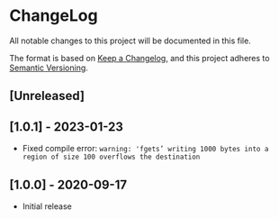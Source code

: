 # ChangeLog

All notable changes to this project will be documented in this file.

The format is based on [Keep a Changelog](https://keepachangelog.com/en/1.0.0/),
and this project adheres to [Semantic Versioning](https://semver.org/spec/v2.0.0.html).

## [Unreleased]

## [1.0.1] - 2023-01-23

-   Fixed compile error: `warning: 'fgets’ writing 1000 bytes into a region of size 100 overflows the destination`

## [1.0.0] - 2020-09-17

-   Initial release
